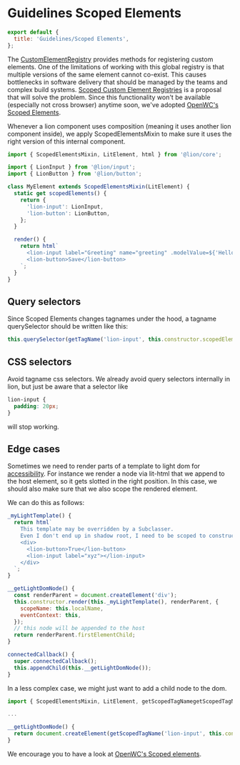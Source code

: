 # Guidelines Scoped Elements

```js script
export default {
  title: 'Guidelines/Scoped Elements',
};
```

The [CustomElementRegistry](https://developer.mozilla.org/en-US/docs/Web/API/CustomElementRegistry) provides methods for registering custom elements. One of the limitations of working with this global registry is that multiple versions of the same element cannot co-exist. This causes bottlenecks in software delivery that should be managed by the teams and complex build systems. [Scoped Custom Element Registries](https://github.com/w3c/webcomponents/issues/716) is a proposal that will solve the problem. Since this functionality won't be available (especially not cross browser) anytime soon, we've adopted [OpenWC's Scoped Elements](https://open-wc.org/scoped-elements/).

Whenever a lion component uses composition (meaning it uses another lion component inside), we
apply ScopedElementsMixin to make sure it uses the right version of this internal component.

```js
import { ScopedElementsMixin, LitElement, html } from '@lion/core';

import { LionInput } from '@lion/input';
import { LionButton } from '@lion/button';

class MyElement extends ScopedElementsMixin(LitElement) {
  static get scopedElements() {
    return {
      'lion-input': LionInput,
      'lion-button': LionButton,
    };
  }

  render() {
    return html`
      <lion-input label="Greeting" name="greeting" .modelValue=${'Hello world'}></lion-input>
      <lion-button>Save</lion-button>
    `;
  }
}
```

## Query selectors

Since Scoped Elements changes tagnames under the hood, a tagname querySelector should be written
like this:

```js
this.querySelector(getTagName('lion-input', this.constructor.scopedElements));
```

## CSS selectors

Avoid tagname css selectors.
We already avoid query selectors internally in lion, but just be aware that a selector like

```css
lion-input {
  padding: 20px;
}
```

will stop working.

## Edge cases

Sometimes we need to render parts of a template to light dom for [accessibility](https://wicg.github.io/aom/explainer.html). For instance we render a node via lit-html that we append to the host element, so
it gets slotted in the right position.
In this case, we should also make sure that we also scope the rendered element.

We can do this as follows:

```js
_myLightTemplate() {
  return html`
    This template may be overridden by a Subclasser.
    Even I don't end up in shadow root, I need to be scoped to constructor.scopedElements as well.
    <div>
      <lion-button>True</lion-button>
      <lion-input label="xyz"></lion-input>
    </div>
  `;
}

__getLightDomNode() {
  const renderParent = document.createElement('div');
  this.constructor.render(this._myLightTemplate(), renderParent, {
    scopeName: this.localName,
    eventContext: this,
  });
  // this node will be appended to the host
  return renderParent.firstElementChild;
}

connectedCallback() {
  super.connectedCallback();
  this.appendChild(this.__getLightDomNode());
}
```

In a less complex case, we might just want to add a child node to the dom.

```js
import { ScopedElementsMixin, LitElement, getScopedTagNamegetScopedTagName  } from '@lion/core';

...

__getLightDomNode() {
  return document.createElement(getScopedTagName('lion-input', this.constructor.scopedElements));
}
```

We encourage you to have a look at [OpenWC's Scoped elements](https://open-wc.org/scoped-elements).
